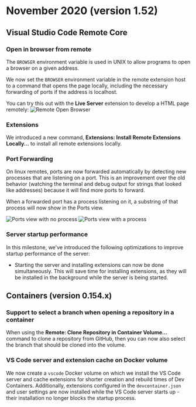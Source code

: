# November 2020 (version 1.52)

## Visual Studio Code Remote Core

### Open in browser from remote

The `BROWSER` environment variable is used in UNIX to allow programs to open a
browser on a given address.

We now set the `BROWSER` environment variable in the remote extension host to a
command that opens the page locally, including the necessary forwarding of ports
if the address is localhost.

You can try this out with the **Live Server** extension to develop a HTML page
remotely: ![Remote Open Browser](images/1_52/remote-open-browser.gif)

### Extensions

We introduced a new command, **Extensions: Install Remote Extensions
Locally...** to install all remote extensions locally.

### Port Forwarding

On linux remotes, ports are now forwarded automatically by detecting new
processes that are listening on a port. This is an improvement over the old
behavior (watching the terminal and debug output for strings that looked like
addresses) because it will find more ports to forward.

When a forwarded port has a process listening on it, a substring of that process
will now show in the Ports view.

![Ports view with no process](images/1_52/ports-view-no-process.png)
![Ports view with a process](images/1_52/ports-view-with-process.png)

### Server startup performance

In this milestone, we've introduced the following optimizations to improve
startup performance of the server:

-   Starting the server and installing extensions can now be done
    simultaneously. This will save time for installing extensions, as they will
    be installed in the background while the server is being started.

## Containers (version 0.154.x)

### Support to select a branch when opening a repository in a container

When using the **Remote: Clone Repository in Container Volume...** command to
clone a repository from GitHub, then you can now also select the branch that
should be cloned into the volume.

### VS Code server and extension cache on Docker volume

We now create a `vscode` Docker volume on which we install the VS Code server
and cache extensions for shorter creation and rebuild times of Dev Containers.
Additionally, extensions configured in the `devcontainer.json` and user settings
are now installed while the VS Code server starts up - their installation no
longer blocks the startup process.

